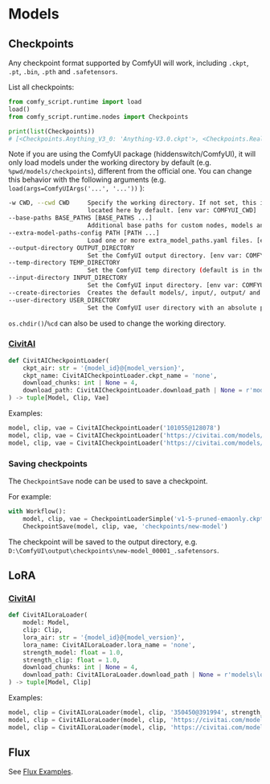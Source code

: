 # Models
## Checkpoints
Any checkpoint format supported by ComfyUI will work, including `.ckpt`, `.pt`, `.bin`, `.pth` and `.safetensors`.

List all checkpoints:
```python
from comfy_script.runtime import load
load()
from comfy_script.runtime.nodes import Checkpoints

print(list(Checkpoints))
# [<Checkpoints.Anything_V3_0: 'Anything-V3.0.ckpt'>, <Checkpoints.Realistic_Vision_V5_1_fp16_no_ema: 'Realistic_Vision_V5.1_fp16-no-ema.safetensors'>, ..., <Checkpoints.wd_illusion_fp16: 'wd-illusion-fp16.safetensors'>]
```

Note if you are using the ComfyUI package (hiddenswitch/ComfyUI), it will only load models under the working directory by default (e.g. `%pwd/models/checkpoints`), different from the official one. You can change this behavior with the following arguments (e.g. `load(args=ComfyUIArgs('...', '...'))` ):
```sh
-w CWD, --cwd CWD     Specify the working directory. If not set, this is the current working directory. models/, input/, output/ and other directories will be
                      located here by default. [env var: COMFYUI_CWD]
--base-paths BASE_PATHS [BASE_PATHS ...]
                      Additional base paths for custom nodes, models and inputs. [env var: COMFYUI_BASE_PATHS]
--extra-model-paths-config PATH [PATH ...]
                      Load one or more extra_model_paths.yaml files. [env var: COMFYUI_EXTRA_MODEL_PATHS_CONFIG]
--output-directory OUTPUT_DIRECTORY
                      Set the ComfyUI output directory. [env var: COMFYUI_OUTPUT_DIRECTORY]
--temp-directory TEMP_DIRECTORY
                      Set the ComfyUI temp directory (default is in the ComfyUI directory). [env var: COMFYUI_TEMP_DIRECTORY]
--input-directory INPUT_DIRECTORY
                      Set the ComfyUI input directory. [env var: COMFYUI_INPUT_DIRECTORY]
--create-directories  Creates the default models/, input/, output/ and temp/ directories, then exits. [env var: COMFYUI_CREATE_DIRECTORIES]
--user-directory USER_DIRECTORY
                      Set the ComfyUI user directory with an absolute path. [env var: COMFYUI_USER_DIRECTORY]
```
`os.chdir()`/`%cd` can also be used to change the working directory.

### [CivitAI](https://github.com/Chaoses-Ib/civitai_comfy_nodes)
```python
def CivitAICheckpointLoader(
    ckpt_air: str = '{model_id}@{model_version}',
    ckpt_name: CivitAICheckpointLoader.ckpt_name = 'none',
    download_chunks: int | None = 4,
    download_path: CivitAICheckpointLoader.download_path | None = r'models\checkpoints'
) -> tuple[Model, Clip, Vae]
```

Examples:
```python
model, clip, vae = CivitAICheckpointLoader('101055@128078')
model, clip, vae = CivitAICheckpointLoader('https://civitai.com/models/101055?modelVersionId=128078')
model, clip, vae = CivitAICheckpointLoader('https://civitai.com/models/101055/sd-xl?modelVersionId=128078')
```

### Saving checkpoints
The `CheckpointSave` node can be used to save a checkpoint.

For example:
```python
with Workflow():
    model, clip, vae = CheckpointLoaderSimple('v1-5-pruned-emaonly.ckpt')
    CheckpointSave(model, clip, vae, 'checkpoints/new-model')
```
The checkpoint will be saved to the output directory, e.g. `D:\ComfyUI\output\checkpoints\new-model_00001_.safetensors`.

## LoRA
### [CivitAI](https://github.com/Chaoses-Ib/civitai_comfy_nodes)
```python
def CivitAILoraLoader(
    model: Model,
    clip: Clip,
    lora_air: str = '{model_id}@{model_version}',
    lora_name: CivitAILoraLoader.lora_name = 'none',
    strength_model: float = 1.0,
    strength_clip: float = 1.0,
    download_chunks: int | None = 4,
    download_path: CivitAILoraLoader.download_path | None = r'models\loras'
) -> tuple[Model, Clip]
```

Examples:
```python
model, clip = CivitAILoraLoader(model, clip, '350450@391994', strength_clip=1, strength_model=1)
model, clip = CivitAILoraLoader(model, clip, 'https://civitai.com/models/350450?modelVersionId=391994', strength_clip=1, strength_model=1)
model, clip = CivitAILoraLoader(model, clip, 'https://civitai.com/models/350450/sdxl-lightning-lora-2step?modelVersionId=391994', strength_clip=1, strength_model=1)
```

## Flux
See [Flux Examples](../../examples/flux.ipynb).